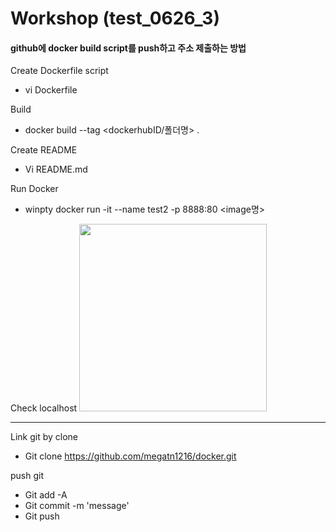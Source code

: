 # Workshop (test_0626_3)

#### github에 docker build script를 push하고 주소 제출하는 방법   
    





Create Dockerfile script
- vi Dockerfile

Build
- docker build --tag <dockerhubID/폴더명> .

Create README
- Vi README.md

Run Docker
- winpty docker run -it --name test2 -p 8888:80 <image명>

Check localhost
<img width="300" src="https://user-images.githubusercontent.com/64004398/85835324-d5b8e900-b7cf-11ea-82ee-314924d8200b.PNG">

----------------------

Link git by clone
 - Git clone https://github.com/megatn1216/docker.git

push git
- Git add -A
- Git commit -m 'message'
- Git push
